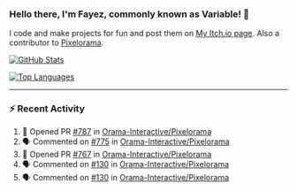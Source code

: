 ### Hello there, I'm Fayez, commonly known as Variable! 👋
I code and make projects for fun and post them on [My Itch.io page](https://variable-industries.itch.io/). Also a contributor to [Pixelorama](https://github.com/Orama-Interactive/Pixelorama).

[![GitHub Stats](https://github-readme-stats.vercel.app/api/?username=Variable-ind&show_icons=true&theme=merko)](https://github.com/anuraghazra/github-readme-stats)

[![Top Languages](https://github-readme-stats.vercel.app/api/top-langs/?username=Variable-ind&layout=compact&theme=merko)](https://github.com/anuraghazra/github-readme-stats)

---

### :zap: Recent Activity

<!--START_SECTION:activity-->
1. 💪 Opened PR [#787](https://github.com/Orama-Interactive/Pixelorama/pull/787) in [Orama-Interactive/Pixelorama](https://github.com/Orama-Interactive/Pixelorama)
2. 🗣 Commented on [#775](https://github.com/Orama-Interactive/Pixelorama/issues/775) in [Orama-Interactive/Pixelorama](https://github.com/Orama-Interactive/Pixelorama)
3. 💪 Opened PR [#767](https://github.com/Orama-Interactive/Pixelorama/pull/767) in [Orama-Interactive/Pixelorama](https://github.com/Orama-Interactive/Pixelorama)
4. 🗣 Commented on [#130](https://github.com/Orama-Interactive/Pixelorama/issues/130) in [Orama-Interactive/Pixelorama](https://github.com/Orama-Interactive/Pixelorama)
5. 🗣 Commented on [#130](https://github.com/Orama-Interactive/Pixelorama/issues/130) in [Orama-Interactive/Pixelorama](https://github.com/Orama-Interactive/Pixelorama)
<!--END_SECTION:activity-->

<!--
**Variable-ind/Variable-ind** is a ✨ _special_ ✨ repository because its `README.md` (this file) appears on your GitHub profile.

Here are some ideas to get you started:
- 🌱 I’m currently studying at ...
- 🔭 I’m currently working on ...
- 👯 I’m looking to collaborate on ...
- 🤔 I’m looking for help with ...
- 💬 Ask me about ...
- 📫 How to reach me: ...
- ⚡ Fun fact: ...
-->
